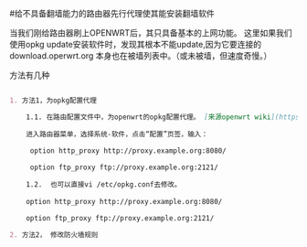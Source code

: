 #给不具备翻墙能力的路由器先行代理使其能安装翻墙软件

当我们刚给路由器刷上OPENWRT后，其只具备基本的上网功能。
这里如果我们使用opkg update安装软件时，发现其根本不能update,因为它要连接的download.operwrt.org
本身也在被墙列表中。（或未被墙，但速度奇慢。）

方法有几种

```markdown

1. 方法1，为opkg配置代理

    1.1. 在路由配置文件中，为openwrt的opkg配置代理。 [来源openwrt wiki](https://wiki.openwrt.org/zh-cn/doc/techref/opkg)
    
    进入路由器菜单，选择系统-软件，点击“配置”页签，输入：
    
     option http_proxy http://proxy.example.org:8080/

     option ftp_proxy ftp://proxy.example.org:2121/ 
     
    1.2.  也可以直接vi /etc/opkg.conf去修改。
    
    option http_proxy http://proxy.example.org:8080/

    option ftp_proxy ftp://proxy.example.org:2121/     
     
2. 方法2， 修改防火墙规则



